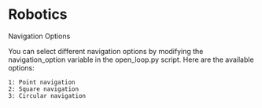 # Robotics
Navigation Options

You can select different navigation options by modifying the navigation_option variable in the open_loop.py script. Here are the available options:

    1: Point navigation
    2: Square navigation
    3: Circular navigation
